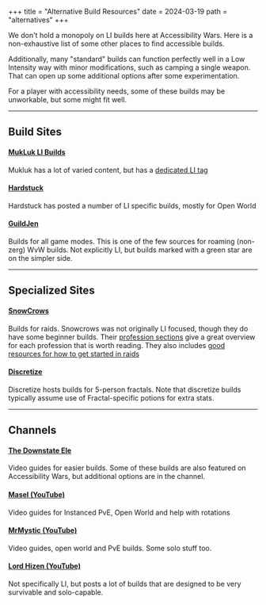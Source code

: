 +++
title = "Alternative Build Resources"
date = 2024-03-19
path = "alternatives"
+++

We don't hold a monopoly on LI builds here at Accessibility Wars. Here is a non-exhaustive list of some other places to find accessible builds.

Additionally, many "standard" builds can function perfectly well in a Low Intensity way with minor modifications, such as camping a single weapon. That can open up some additional options after some experimentation.

For a player with accessibility needs, some of these builds may be unworkable, but some might fit well.

---

## Build Sites

#### [MukLuk LI Builds](https://mukluklabs.com/gw2-build/tag/Low+Intensity)

Mukluk has a lot of varied content, but has a [dedicated LI tag](https://mukluklabs.com/gw2-build/tag/Low+Intensity)

#### [Hardstuck](https://hardstuck.gg)

Hardstuck has posted a number of LI specific builds, mostly for Open World

#### [GuildJen](https://guildjen.com/builds/)

Builds for all game modes. This is one of the few sources for roaming (non-zerg) WvW builds. Not explicitly LI, but builds marked
with a green star are on the simpler side.

---

## Specialized Sites

#### [SnowCrows](https://snowcrows.com/)

Builds for raids. Snowcrows was not originally LI focused, though they do have some beginner builds.
Their [profession sections](https://snowcrows.com/guides/professions) give a great overview for each profession that is worth reading.
They also includes [good resources for how to get started in raids](https://snowcrows.com/guides/getting-started)

#### [Discretize](https://discretize.eu/)

Discretize hosts builds for 5-person fractals. Note that discretize builds typically assume use of Fractal-specific potions for extra stats.

---

## Channels

#### [The Downstate Ele](https://www.youtube.com/@TheDownstateEle)

Video guides for easier builds. Some of these builds are also featured on Accessibility Wars, but additional options are in the channel.

#### [Masel (YouTube)](https://www.youtube.com/@MaselMMO)

Video guides for Instanced PvE, Open World and help with rotations

#### [MrMystic (YouTube)](https://www.youtube.com/c/MrMystic1)

Video guides, open world and PvE builds. Some solo stuff too.

#### [Lord Hizen (YouTube)](https://www.youtube.com/c/lordhizen)

Not specifically LI, but posts a lot of builds that are designed to be very survivable and solo-capable.

